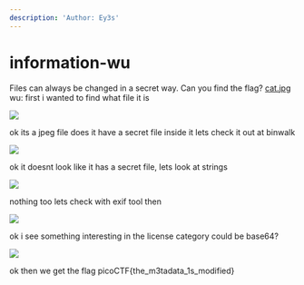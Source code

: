 ```yaml
---
description: 'Author: Ey3s'
---
```


# information-wu

Files can always be changed in a secret way. Can you find the flag? [cat.jpg](https://mercury.picoctf.net/static/e5825f58ef798fdd1af3f6013592a971/cat.jpg) wu: first i wanted to find what file it is

![](https://github.com/boedegoat/abc-ctf-team/assets/141028569/29749641-2a6b-4b2e-9057-ea734c27cec9)

ok its a jpeg file does it have a secret file inside it lets check it out at binwalk

![](https://github.com/boedegoat/abc-ctf-team/assets/141028569/1a082a3f-efcd-4800-a87c-f7000b1055ed)

ok it doesnt look like it has a secret file, lets look at strings

![](https://github.com/boedegoat/abc-ctf-team/assets/141028569/a0083dbd-5d4a-44bf-a094-98aee0e72e91)

nothing too lets check with exif tool then

![](https://github.com/boedegoat/abc-ctf-team/assets/141028569/8525a69a-40fb-40bd-855f-0bf1ce536ca3)

ok i see something interesting in the license category could be base64?

![](https://github.com/boedegoat/abc-ctf-team/assets/141028569/3bec1ca0-fb93-4200-b350-21c0ab8055fd)

ok then we get the flag picoCTF{the\_m3tadata\_1s\_modified}
